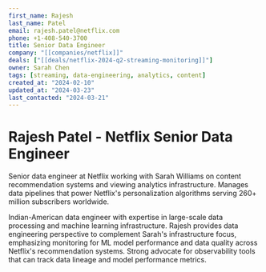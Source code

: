 ```yaml
---
first_name: Rajesh
last_name: Patel
email: rajesh.patel@netflix.com
phone: +1-408-540-3700
title: Senior Data Engineer
company: "[[companies/netflix]]"
deals: ["[[deals/netflix-2024-q2-streaming-monitoring]]"]
owner: Sarah Chen
tags: [streaming, data-engineering, analytics, content]
created_at: "2024-02-10"
updated_at: "2024-03-23"
last_contacted: "2024-03-21"
---
```


# Rajesh Patel - Netflix Senior Data Engineer

Senior data engineer at Netflix working with Sarah Williams on content recommendation systems and viewing analytics infrastructure. Manages data pipelines that power Netflix's personalization algorithms serving 260+ million subscribers worldwide.

Indian-American data engineer with expertise in large-scale data processing and machine learning infrastructure. Rajesh provides data engineering perspective to complement Sarah's infrastructure focus, emphasizing monitoring for ML model performance and data quality across Netflix's recommendation systems. Strong advocate for observability tools that can track data lineage and model performance metrics.
